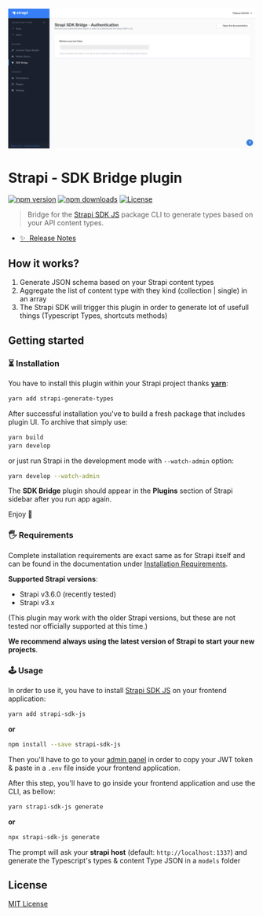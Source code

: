 ![strapi-plugin-sdk-bridge](./public/assets/preview.png)
# Strapi - SDK Bridge plugin

[![npm version][npm-version-src]][npm-version-href]
[![npm downloads][npm-downloads-src]][npm-downloads-href]
[![License][license-src]][license-href]

> Bridge for the [Strapi SDK JS](https://strapi-sdk-js.netlify.app) package CLI to generate types based on your  API content types.

- [✨ &nbsp;Release Notes](https://github.com/stun3r/strapi-plugin-sdk-bridge/releases)

## How it works?

1. Generate JSON schema based on your Strapi content types
2. Aggregate the list of content type with they kind (collection | single) in an array
3. The Strapi SDK will trigger this plugin in order to generate lot of usefull things (Typescript Types, shortcuts methods)

## Getting started

### ⏳ Installation

You have to install this plugin within your Strapi project thanks [**yarn**](https://classic.yarnpkg.com/en/docs/install/):
```bash
yarn add strapi-generate-types
```

After successful installation you've to build a fresh package that includes  plugin UI. To archive that simply use:

```bash
yarn build
yarn develop
```

or just run Strapi in the development mode with `--watch-admin` option:

```bash
yarn develop --watch-admin
```

The **SDK Bridge** plugin should appear in the **Plugins** section of Strapi sidebar after you run app again.

Enjoy 🎉

### 🖐 Requirements

Complete installation requirements are exact same as for Strapi itself and can be found in the documentation under <a href="https://strapi.io/documentation/v3.x/installation/cli.html#step-1-make-sure-requirements-are-met">Installation Requirements</a>.

**Supported Strapi versions**:

- Strapi v3.6.0 (recently tested)
- Strapi v3.x

(This plugin may work with the older Strapi versions, but these are not tested nor officially supported at this time.)

**We recommend always using the latest version of Strapi to start your new projects**.

### 🕹 Usage

In order to use it, you have to install [Strapi SDK JS](https://strapi-sdk-js.netlify.app) on your frontend application:
```bash
yarn add strapi-sdk-js
```
**or**
```bash
npm install --save strapi-sdk-js
```

Then you'll have to go to your [admin panel](http://localhost:1337/admin/plugins/sdk-bridge) in order to copy your JWT token & paste in a `.env` file inside your frontend application.

After this step, you'll have to go inside your frontend application and use the CLI, as bellow:
```bash
yarn strapi-sdk-js generate
```
**or**
```bash
npx strapi-sdk-js generate
```

The prompt will ask your **strapi host** (default: `http://localhost:1337`) and generate the Typescript's types & content Type JSON in a `models` folder

## License

[MIT License](./LICENSE)

<!-- Badges -->
[npm-version-src]: https://img.shields.io/npm/v/strapi-plugin-sdk-bridge/latest.svg?style=flat-square
[npm-version-href]: https://npmjs.com/package/strapi-plugin-sdk-bridge

[npm-downloads-src]: https://img.shields.io/npm/dt/strapi-plugin-sdk-bridge.svg?style=flat-square
[npm-downloads-href]: https://npmjs.com/package/strapi-plugin-sdk-bridge

[license-src]: https://img.shields.io/npm/l/strapi-plugin-sdk-bridge.svg?style=flat-square
[license-href]: ./LICENSE